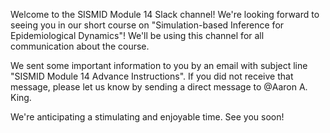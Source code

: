 Welcome to the SISMID Module 14 Slack channel!
We're looking forward to seeing you in our short course on "Simulation-based Inference for Epidemiological Dynamics"!
We'll be using this channel for all communication about the course.

We sent some important information to you by an email with subject line "SISMID Module 14 Advance Instructions". If you did not receive that message, please let us know by sending a direct message to @Aaron A. King.

We're anticipating a stimulating and enjoyable time.
See you soon!
